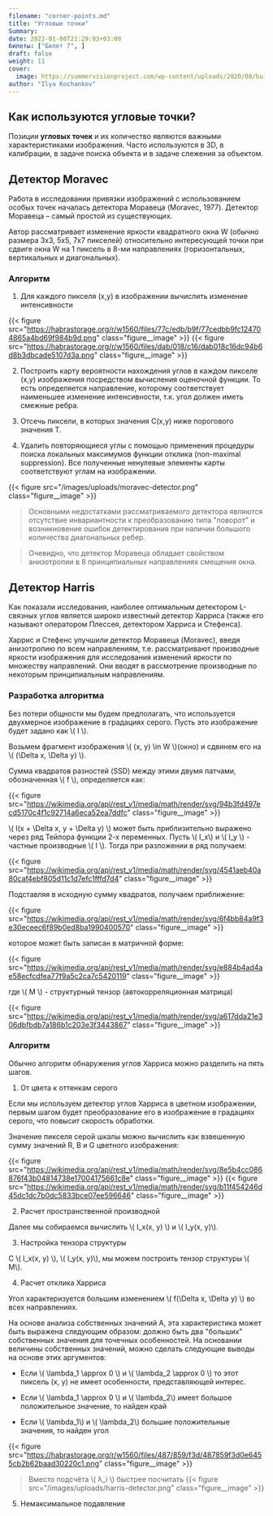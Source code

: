 ```yaml
---
filename: "corner-points.md"
title: "Угловые точки"
Summary:
date: 2022-01-08T21:29:03+03:00
билеты: ["Билет 7", ]
draft: false
weight: 11
cover:
  image: https://summervisionproject.com/wp-content/uploads/2020/08/building_kps.jpg
author: "Ilya Kochankov"
---
```


## Как используются угловые точки?

Позиции **угловых точек** и их количество являются важными характеристиками изображения. 
Часто используются в 3D, в калибрации, в задаче поиска объекта и в задаче слежения за объектом.

## Детектор Moravec

Работа в исследовании привязки изображений с использованием особых точек началась детектора Моравеца (Moravec, 1977). 
Детектор Моравеца – самый простой из существующих. 

Автор рассматривает изменение яркости квадратного окна W 
(обычно размера 3х3, 5х5, 7х7 пикселей) относительно интересующей точки при сдвиге окна W на 1 пиксель в 8-ми 
направлениях (горизонтальных, вертикальных и диагональных). 

### Алгоритм

1) Для каждого пикселя (x,y) в изображении вычислить изменение интенсивности

{{< figure src="https://habrastorage.org/r/w1560/files/77c/edb/b9f/77cedbb9fc124704865a4bd69f984b9d.png"
class="figure__image" >}}
{{< figure src="https://habrastorage.org/r/w1560/files/dab/018/c16/dab018c16dc94b6d8b3dbcade5107d3a.png"
class="figure__image" >}}

2) Построить карту вероятности нахождения углов в каждом пикселе (x,y) изображения посредством вычисления оценочной 
функции. То есть определяется направление, которому соответствует наименьшее изменение интенсивности, 
т.к. угол должен иметь смежные ребра.

3) Отсечь пиксели, в которых значения C(x,y) ниже порогового значения T.

4) Удалить повторяющиеся углы с помощью применения процедуры поиска локальных максимумов функции
отклика (non-maximal suppression). Все полученные ненулевые элементы карты соответствуют углам на изображении.

{{< figure src="/images/uploads/moravec-detector.png"
class="figure__image" >}}

> Основными недостатками рассматриваемого детектора являются отсутствие инвариантности к 
> преобразованию типа "поворот" и возникновение ошибок детектирования при наличии большого количества диагональных ребер.

> Очевидно, что детектор Моравеца обладает свойством анизотропии в 8 принципиальных направлениях смещения окна.

## Детектор Harris

Как показали исследования, наиболее оптимальным детектором L-связных углов является широко известный детектор
Харриса (также его называют оператором Плессея, детектором Харриса и Стефенса).

Харрис и Стефенс улучшили детектор Моравеца (Moravec), введя анизотропию по всем направлениям, 
т.е. рассматривают производные яркости изображения для исследования изменений яркости по множеству направлений. 
Они вводят в рассмотрение производные по некоторым принципиальным направлениям.

### Разработка алгоритма

Без потери общности мы будем предполагать, что используется двухмерное изображение в градациях серого. 
Пусть это изображение будет задано как \\( I \\). 

Возьмем фрагмент изображения \\( (x, y) \in W \\)(окно) и сдвинем его на \\( (\Delta x, \Delta y) \\). 

Сумма квадратов разностей (SSD) между этими двумя патчами, обозначенная \\( f \\), определяется как:

{{< figure src="https://wikimedia.org/api/rest_v1/media/math/render/svg/94b3fd497ecd5170c4f1c92714a6eca52ea7ddfc"
class="figure__image" >}}

\\( I(x + \Delta x, y + \Delta y) \\) может быть приблизительно выражено через ряд Тейлора функции 2-х переменных.
Пусть \\( I_x\\) и \\( I_y \\) - частные производные \\( I \\). Тогда при разложении в ряд получаем:

{{< figure src="https://wikimedia.org/api/rest_v1/media/math/render/svg/4541aeb40a80caf4ebf805d11c1d7efc1fffd7d4"
class="figure__image" >}}

Подставляя в исходную сумму квадратов, получаем приближение:

{{< figure src="https://wikimedia.org/api/rest_v1/media/math/render/svg/6f4bb84a9f3e30eceec6f89b0ed8ba1990400570"
class="figure__image" >}}

которое может быть записан в матричной форме:

{{< figure src="https://wikimedia.org/api/rest_v1/media/math/render/svg/e884b4ad4ae58ecfcdfea77f9a5c2ca7c5420119"
class="figure__image" >}}

где \\( M \\) - структурный тензор (автокорреляционная матрица)

{{< figure src="https://wikimedia.org/api/rest_v1/media/math/render/svg/a617dda21e306dbfbdb7a186b1c203e3f3443867"
class="figure__image" >}}

### Алгоритм

Обычно алгоритм обнаружения углов Харриса можно разделить на пять шагов.

1. От цвета к оттенкам серого

Если мы используем детектор углов Харриса в цветном изображении, первым шагом будет преобразование его в изображение 
в градациях серого, что повысит скорость обработки.

Значение пикселя серой шкалы можно вычислить как взвешенную сумму значений R, B и G цветного изображения:

{{< figure src="https://wikimedia.org/api/rest_v1/media/math/render/svg/8e5b4cc086876f43b04814738e17004175661c8e"
class="figure__image" >}}
{{< figure src="https://wikimedia.org/api/rest_v1/media/math/render/svg/b11f454246d45dc1dc7b0dc5833bce07ee596646"
class="figure__image" >}}

2. Расчет пространственной производной

Далее мы собираемся вычислить \\( I_x(x, y) \\) и \\( I_y(x, y)\\).

3. Настройка тензора структуры

С \\( I_x(x, y) \\), \\( I_y(x, y)\\), мы можем построить тензор структуры \\( M\\).

4. Расчет отклика Харриса

Угол характеризуется большим изменением \\( f(\Delta x, \Delta y) \\) во всех направлениях. 

На основе анализа собственных значений A, эта характеристика может быть выражена следующим образом: 
должно быть два "больших" собственных значения для точечных особенностей. На основании величины собственных значений, 
можно сделать следующие выводы на основе этих аргументов:

  - Если \\( \lambda_1 \approx 0 \\) и \\( \lambda_2 \approx 0 \\) то этот пиксель (х, у) не имеет особенности, 
представляющей интерес.

  - Если \\( \lambda_1 \approx 0 \\) и \\( \lambda_2\\) имеет большое положительное значение, то найден край
  - Если \\( \lambda_1\\) и \\( \lambda_2\\) большие положительные значения, то найден угол

{{< figure src="https://habrastorage.org/r/w1560/files/487/859/f3d/487859f3d0e6455cb2b62baad30220c1.png"
class="figure__image" >}}

> Вместо подсчёта \\( λ_i \\) быстрее посчитать 
> {{< figure src="/images/uploads/harris-detector.png"
class="figure__image" >}}

5. Немаксимальное подавление


